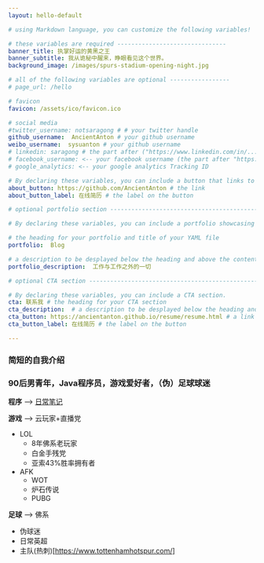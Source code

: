 ```yaml
---
layout: hello-default

# using Markdown language, you can customize the following variables!

# these variables are required -------------------------------
banner_title: 执掌好运的黄黑之王
banner_subtitle: 我从诡秘中醒来，睁眼看见这个世界。
background_image: /images/spurs-stadium-opening-night.jpg

# all of the following variables are optional -----------------
# page_url: /hello

# favicon
favicon: /assets/ico/favicon.ico

# social media
#twitter_username: notsaragong # # your twitter handle
github_username:  AncientAnton # your github username
weibo_username:  sysuanton # your github username
# linkedin: saragong # the part after ("https://www.linkedin.com/in/...")
# facebook_username: <-- your facebook username (the part after "https://www.facebook.com/...")
# google_analytics: <-- your google analytics Tracking ID

# By declaring these variables, you can include a button that links to an external website or to media.
about_button: https://github.com/AncientAnton # the link
about_button_label: 在线简历 # the label on the button

# optional portfolio section ------------------------------------------

# By declaring these variables, you can include a portfolio showcasing your work and organize your portfolio's items into a custom layout, all without adding any CSS. In addition, you must 1) create an HTML file in the_includes folder for each project with the text you'd like to display, and 2) create a YAML file in the _data folder describing the order in which each project should be shown and categorized. See `/includes/example.html` and `/_data/work.yml` for examples.

# the heading for your portfolio and title of your YAML file
portfolio:  Blog

# a description to be desplayed below the heading and above the content
portfolio_description:  工作与工作之外的一切

# optional CTA section --------------------------------------------------

# By declaring these variables, you can include a CTA section.
cta: 联系我 # the heading for your CTA section
cta_description:  # a description to be desplayed below the heading and above the content
cta_button: https://ancientanton.github.io/resume/resume.html # a link to an external website or to media
cta_button_label: 在线简历 # the label on the button

---			
```

[//]: # (Hi)

### 简短的**自我**介绍

### 90后男青年，Java程序员，游戏爱好者，（伪）足球球迷

**程序** --> [日常笔记](https://github.com/AncientAnton/Notes)

**游戏** --> 云玩家+直播党

* LOL
    * 8年佛系老玩家
    * 白金手残党
    * 亚索43%胜率拥有者
* AFK
    * WOT
    * 炉石传说
    * PUBG

**足球** --> 佛系

* 伪球迷
* 日常英超
* 主队(热刺)[https://www.tottenhamhotspur.com/]
